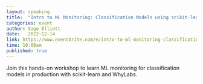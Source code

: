 ```yaml
---
layout: speaking
title:  "Intro to ML Monitoring: Classification Models using scikit-learn + WhyLabs - workshop"
categories: event
author: Sage Elliott
date:   2022-12-14
link: https://www.eventbrite.com/e/intro-to-ml-monitoring-classification-models-using-scikit-learn-whylabs-tickets-478585230307
time: 10:00am
published: true
---
```


Join this hands-on workshop to learn ML monitoring for classification models in production with scikit-learn and WhyLabs.
